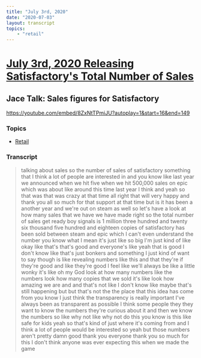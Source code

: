 ```yaml
---
title: "July 3rd, 2020"
date: "2020-07-03"
layout: transcript
topics: 
    - "retail"
---
```

# [July 3rd, 2020 Releasing Satisfactory's Total Number of Sales](../2020-07-03.md)
## Jace Talk: Sales figures for Satisfactory
https://youtube.com/embed/8ZxNtTPmiJU?autoplay=1&start=16&end=149
### Topics
* [Retail](../topics/retail.md)

### Transcript

> talking about sales so the number of
> sales of satisfactory something that I
> think a lot of people are interested in
> and you know like last year we announced
> when we hit five when we hit 500,000
> sales on epic which was about like
> around this time last year I think and
> yeah so that was that was crazy at that
> time all right that will very happy and
> thank you all so much for that support
> at that time but is it has been a
> another year and we're out on steam as
> well so let's have a look at how many
> sales that we have we have made right so
> the total number of sales get ready boy
> signals is 1 million three hundred and
> twenty six thousand five hundred and
> eighteen copies of satisfactory has been
> sold between steam and epic which I
> can't even understand the number you
> know what I mean it's just like so big
> I'm just kind of like okay like that's
> that's good and everyone's like yeah
> that is good
> I don't know like that's just bonkers
> and something I just kind of want to say
> though is like revealing numbers like
> this and that they're if they're good
> and like they're good I feel like we'll
> always be like a little wonky it's like
> oh my God look at how many numbers like
> the numbers look how many copies that we
> sold it's like look how amazing we are
> and and that's not like I don't know
> like maybe that's still happening but
> but that's not the the place that this
> idea has come from you know I just think
> the transparency is really important
> I've always been as transparent as
> possible I think some people they they
> want to know the numbers they're curious
> about it and then we know the numbers so
> like why not like why not do this you
> know is this like safe for kids yeah so
> that's kind of just where it's coming
> from and I think a lot of people would
> be interested so yeah but those numbers
> aren't pretty damn good
> thank you everyone thank you so much for
> this I don't think anyone was ever
> expecting this when we made the game
